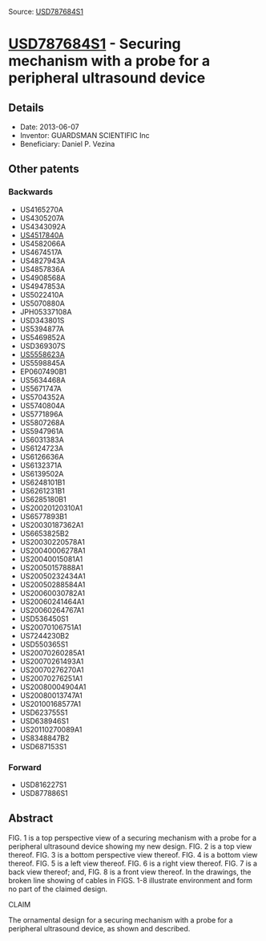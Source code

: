Source: [USD787684S1](https://patents.google.com/patent/USD787684S1)

# [USD787684S1](USD787684S1.md) - Securing mechanism with a probe for a peripheral ultrasound device

## Details

* Date: 2013-06-07
* Inventor: GUARDSMAN SCIENTIFIC Inc
* Beneficiary: Daniel P. Vezina

## Other patents

### Backwards
 * US4165270A
 * US4305207A
 * US4343092A
 * [US4517840A](US4517840A.md)
 * US4582066A
 * US4674517A
 * US4827943A
 * US4857836A
 * US4908568A
 * US4947853A
 * US5022410A
 * US5070880A
 * JPH05337108A
 * USD343801S
 * US5394877A
 * US5469852A
 * USD369307S
 * [US5558623A](US5558623A.md)
 * US5598845A
 * EP0607490B1
 * US5634468A
 * US5671747A
 * US5704352A
 * US5740804A
 * US5771896A
 * US5807268A
 * US5947961A
 * US6031383A
 * US6124723A
 * US6126636A
 * US6132371A
 * US6139502A
 * US6248101B1
 * US6261231B1
 * US6285180B1
 * US20020120310A1
 * US6577893B1
 * US20030187362A1
 * US6653825B2
 * US20030220578A1
 * US20040006278A1
 * US20040015081A1
 * US20050157888A1
 * US20050232434A1
 * US20050288584A1
 * US20060030782A1
 * US20060241464A1
 * US20060264767A1
 * USD536450S1
 * US20070106751A1
 * US7244230B2
 * USD550365S1
 * US20070260285A1
 * US20070261493A1
 * US20070276270A1
 * US20070276251A1
 * US20080004904A1
 * US20080013747A1
 * US20100168577A1
 * USD623755S1
 * USD638946S1
 * US20110270089A1
 * US8348847B2
 * USD687153S1
### Forward
 * USD816227S1
 * USD877886S1
## Abstract

FIG. 1 is a top perspective view of a securing mechanism with a probe for a peripheral ultrasound device showing my new design.
 FIG. 2 is a top view thereof.
 FIG. 3 is a bottom perspective view thereof.
 FIG. 4 is a bottom view thereof.
 FIG. 5 is a left view thereof.
 FIG. 6 is a right view thereof.
 FIG. 7 is a back view thereof; and,
 FIG. 8 is a front view thereof.
In the drawings, the broken line showing of cables in FIGS. 1-8 illustrate environment and form no part of the claimed design.

CLAIM
 
The ornamental design for a securing mechanism with a probe for a peripheral ultrasound device, as shown and described.